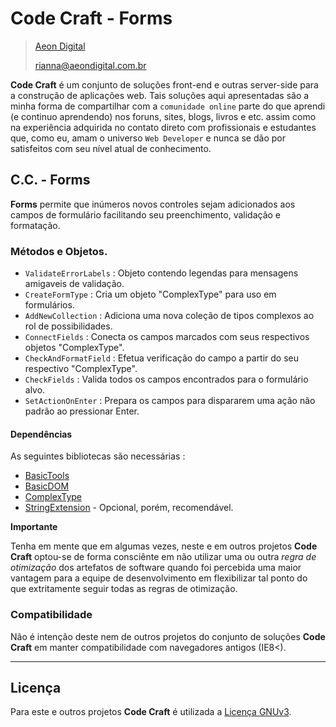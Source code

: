  Code Craft - Forms
====================

> [Aeon Digital](http://www.aeondigital.com.br)
>
> rianna@aeondigital.com.br


**Code Craft** é um conjunto de soluções front-end e outras server-side para a construção de aplicações web.
Tais soluções aqui apresentadas são a minha forma de compartilhar com a `comunidade online` parte do que aprendi 
(e continuo aprendendo) nos foruns, sites, blogs, livros e etc. assim como na experiência adquirida no contato
direto com profissionais e estudantes que, como eu, amam o universo `Web Developer` e nunca se dão por satisfeitos 
com seu nível atual de conhecimento.


## C.C. - Forms

**Forms** permite que inúmeros novos controles sejam adicionados aos campos de formulário
facilitando seu preenchimento, validação e formatação.



### Métodos e Objetos.

* `ValidateErrorLabels`         : Objeto contendo legendas para mensagens amigaveis de validação.
* `CreateFormType`              : Cria um objeto "ComplexType" para uso em formulários.
* `AddNewCollection`            : Adiciona uma nova coleção de tipos complexos ao rol de possibilidades.
* `ConnectFields`               : Conecta os campos marcados com seus respectivos objetos "ComplexType".
* `CheckAndFormatField`         : Efetua verificação do campo a partir do seu respectivo "ComplexType".
* `CheckFields`                 : Valida todos os campos encontrados para o formulário alvo.
* `SetActionOnEnter`            : Prepara os campos para dispararem uma ação não padrão ao pressionar Enter.



#### Dependências

As seguintes bibliotecas são necessárias :

* [BasicTools](http://github.com/AeonDigital/Code-Craft-js_BasicTools)
* [BasicDOM](http://github.com/AeonDigital/Code-Craft-js_BasicDOM)
* [ComplexType](http://github.com/AeonDigital/Code-Craft-js_ComplexType)
* [StringExtension](http://github.com/AeonDigital/Code-Craft-js_StringExtension) - Opcional, porém, recomendável.


**Importante**

Tenha em mente que em algumas vezes, neste e em outros projetos **Code Craft** optou-se de forma consciênte em 
não utilizar uma ou outra *regra de otimização* dos artefatos de software quando foi percebida uma maior vantagem para
a equipe de desenvolvimento em flexibilizar tal ponto do que extritamente seguir todas as regras de otimização.


### Compatibilidade

Não é intenção deste nem de outros projetos do conjunto de soluções **Code Craft** em manter 
compatibilidade com navegadores antigos (IE8<).


________________________________________________________________________________________________________________________



## Licença

Para este e outros projetos **Code Craft** é utilizada a [Licença GNUv3](LICENCE.md).
